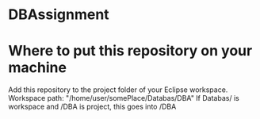 DBAssignment
============

Where to put this repository on your machine
============================================
Add this repository to the project folder of your Eclipse workspace. Workspace path: "/home/user/somePlace/Databas/DBA" If Databas/ is workspace and /DBA is project, this goes into /DBA
